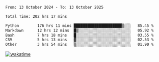 <!--START_SECTION:waka-->

```txt
From: 13 October 2024 - To: 13 October 2025

Total Time: 202 hrs 17 mins

Python        176 hrs 11 mins █████████████████████▒░░░   85.45 %
Markdown      12 hrs 12 mins  █▒░░░░░░░░░░░░░░░░░░░░░░░   05.92 %
Bash          7 hrs 18 mins   █░░░░░░░░░░░░░░░░░░░░░░░░   03.55 %
CSV           5 hrs 13 mins   ▓░░░░░░░░░░░░░░░░░░░░░░░░   02.53 %
Other         3 hrs 54 mins   ▒░░░░░░░░░░░░░░░░░░░░░░░░   01.90 %
```

<!--END_SECTION:waka-->
[![wakatime](https://wakatime.com/badge/user/5f89a63a-5294-4958-ad30-2b3455e63f2a.svg)](https://wakatime.com/@5f89a63a-5294-4958-ad30-2b3455e63f2a)
